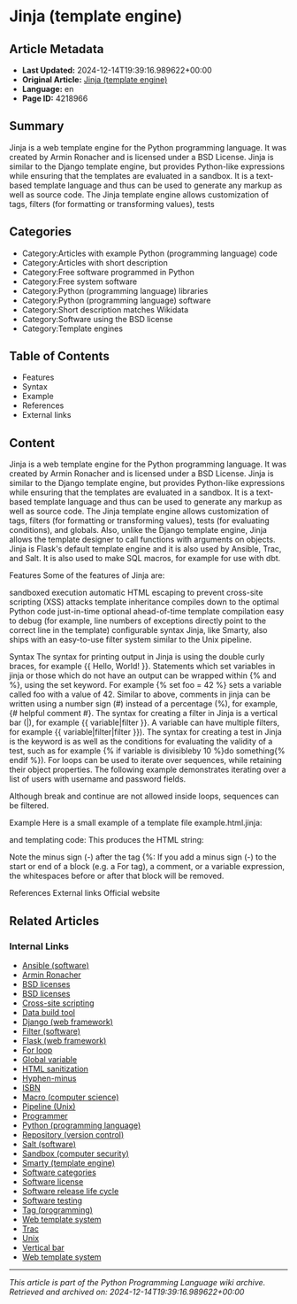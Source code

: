 # Jinja (template engine)

## Article Metadata

- **Last Updated:** 2024-12-14T19:39:16.989622+00:00
- **Original Article:** [Jinja (template engine)](https://en.wikipedia.org/wiki/Jinja_(template_engine))
- **Language:** en
- **Page ID:** 4218966

## Summary

Jinja is a web template engine for the Python programming language. It was created by Armin Ronacher and is licensed under a BSD License. Jinja is similar to the Django template engine, but provides Python-like expressions while ensuring that the templates are evaluated in a sandbox. It is a text-based template language and thus can be used to generate any markup as well as source code.
The Jinja template engine allows customization of tags, filters (for formatting or transforming values), tests

## Categories

- Category:Articles with example Python (programming language) code
- Category:Articles with short description
- Category:Free software programmed in Python
- Category:Free system software
- Category:Python (programming language) libraries
- Category:Python (programming language) software
- Category:Short description matches Wikidata
- Category:Software using the BSD license
- Category:Template engines

## Table of Contents

- Features
- Syntax
- Example
- References
- External links

## Content

Jinja is a web template engine for the Python programming language. It was created by Armin Ronacher and is licensed under a BSD License. Jinja is similar to the Django template engine, but provides Python-like expressions while ensuring that the templates are evaluated in a sandbox. It is a text-based template language and thus can be used to generate any markup as well as source code.
The Jinja template engine allows customization of tags, filters (for formatting or transforming values), tests (for evaluating conditions), and globals.  Also, unlike the Django template engine, Jinja allows the template designer to call functions with arguments on objects.
Jinja is Flask's default template engine  and it is also used by Ansible, Trac, and Salt. It is also used to make SQL macros, for example for use with dbt.

Features
Some of the features of Jinja are:

sandboxed execution
automatic HTML escaping to prevent cross-site scripting (XSS) attacks
template inheritance
compiles down to the optimal Python code just-in-time
optional ahead-of-time template compilation
easy to debug (for example, line numbers of exceptions directly point to the correct line in the template)
configurable syntax
Jinja, like Smarty, also ships with an easy-to-use filter system similar to the Unix pipeline.

Syntax
The syntax for printing output in Jinja is using the double curly braces, for example {{ Hello, World! }}.
Statements which set variables in jinja or those which do not have an output can be wrapped within {% and %}, using the set keyword. For example {% set foo = 42 %} sets a variable called foo with a value of 42.
Similar to above, comments in jinja can be written using a number sign (#) instead of a percentage (%), for example, {# helpful comment #}.
The syntax for creating a filter in Jinja is a vertical bar (|), for example {{ variable|filter }}. A variable can have multiple filters, for example {{ variable|filter|filter }}).
The syntax for creating a test in Jinja is the keyword is as well as the conditions for evaluating the validity of a test, such as for example {% if variable is divisibleby 10 %}do something{% endif %}).
For loops can be used to iterate over sequences, while retaining their object properties. The following example demonstrates iterating over a list of users with username and password fields.

Although break and continue are not allowed inside loops, sequences can be filtered.

Example
Here is a small example of a template file example.html.jinja:

and templating code:
This produces the HTML string:

Note the minus sign (-) after the tag  {%:  If you add a minus sign (-) to the start or end of a block (e.g. a For tag), a comment, or a variable expression, the whitespaces before or after that block will be removed.

References
External links
Official website

## Related Articles

### Internal Links

- [Ansible (software)](https://en.wikipedia.org/wiki/Ansible_(software))
- [Armin Ronacher](https://en.wikipedia.org/wiki/Armin_Ronacher)
- [BSD licenses](https://en.wikipedia.org/wiki/BSD_licenses)
- [BSD licenses](https://en.wikipedia.org/wiki/BSD_licenses)
- [Cross-site scripting](https://en.wikipedia.org/wiki/Cross-site_scripting)
- [Data build tool](https://en.wikipedia.org/wiki/Data_build_tool)
- [Django (web framework)](https://en.wikipedia.org/wiki/Django_(web_framework))
- [Filter (software)](https://en.wikipedia.org/wiki/Filter_(software))
- [Flask (web framework)](https://en.wikipedia.org/wiki/Flask_(web_framework))
- [For loop](https://en.wikipedia.org/wiki/For_loop)
- [Global variable](https://en.wikipedia.org/wiki/Global_variable)
- [HTML sanitization](https://en.wikipedia.org/wiki/HTML_sanitization)
- [Hyphen-minus](https://en.wikipedia.org/wiki/Hyphen-minus)
- [ISBN](https://en.wikipedia.org/wiki/ISBN)
- [Macro (computer science)](https://en.wikipedia.org/wiki/Macro_(computer_science))
- [Pipeline (Unix)](https://en.wikipedia.org/wiki/Pipeline_(Unix))
- [Programmer](https://en.wikipedia.org/wiki/Programmer)
- [Python (programming language)](https://en.wikipedia.org/wiki/Python_(programming_language))
- [Repository (version control)](https://en.wikipedia.org/wiki/Repository_(version_control))
- [Salt (software)](https://en.wikipedia.org/wiki/Salt_(software))
- [Sandbox (computer security)](https://en.wikipedia.org/wiki/Sandbox_(computer_security))
- [Smarty (template engine)](https://en.wikipedia.org/wiki/Smarty_(template_engine))
- [Software categories](https://en.wikipedia.org/wiki/Software_categories)
- [Software license](https://en.wikipedia.org/wiki/Software_license)
- [Software release life cycle](https://en.wikipedia.org/wiki/Software_release_life_cycle)
- [Software testing](https://en.wikipedia.org/wiki/Software_testing)
- [Tag (programming)](https://en.wikipedia.org/wiki/Tag_(programming))
- [Web template system](https://en.wikipedia.org/wiki/Web_template_system)
- [Trac](https://en.wikipedia.org/wiki/Trac)
- [Unix](https://en.wikipedia.org/wiki/Unix)
- [Vertical bar](https://en.wikipedia.org/wiki/Vertical_bar)
- [Web template system](https://en.wikipedia.org/wiki/Web_template_system)

---
_This article is part of the Python Programming Language wiki archive._
_Retrieved and archived on: 2024-12-14T19:39:16.989622+00:00_
